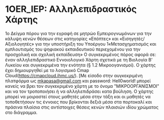 # 1OER_IEP: Αλληλεπιδραστικός Χάρτης
1ο Δείγμα πόρου για την εγραφή σε μητρώο Εμπειρογνωμόνων για την κάλυψη κενών θέσεων στις κατηγορίες «Επόπτες» και «Εισηγητές/Αξιολογητές» για την υποστήριξη του Υποέργου 1«Μετασχηματισμός και εμπλουτισμός του ψηφιακού εκπαιδευτικού περιεχομένου για την προσχολική και σχολική εκπαίδευση»
Ο συγκεκριμένος πόρος αφορά σε:
 έναν αλληλεπιδραστικό Εννοιολογικό Χάρτη σχετικά με τη Βιολογία Β' Λυκείου και συγκεκριμένα την ενότητα (§ 1.2 Μικροογανισμοί). Ο χάρτης έχει δημιουργηθεί με το λογισμικό Cmap Cloud(https://cmapcloud.ihmc.us/). [Με είσοδο στην αυγκεκριμένη πλατφόρμα ως mkapasa@gmail.com και password: Hell0world! μπορεί κανείς να βρει τον συγκεκριμένο χάρτη με το όνομα "ΜΙΚΡΟΟΡΓΑΝΙΣΜΟΙ" και να τον τροποποιήσει ή να αλληλεπιδράσει κατα βούληση.
 Ο χάρτης μπορεί να μοιραστεί στους μαθητές μέσα στην τάξη και οι μαθητές να τοποθετήσουν τις έννοιες που βρίκονται δεξιά μέσα στα πορτοκαλί και πράσινα πλαίσια στις αντίστοιχες θέσεις κενών πλαισιών ιδίου χρώματος στο διάγραμμα.
